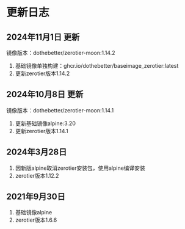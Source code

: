 # 更新日志

## 2024年11月1日 更新
镜像版本：dothebetter/zerotier-moon:1.14.2
1. 基础镜像单独构建：ghcr.io/dothebetter/baseimage_zerotier:latest
2. 更新zerotier版本1.14.2

## 2024年10月8日 更新
镜像版本：dothebetter/zerotier-moon:1.14.1
1. 更新基础镜像alpine:3.20
2. 更新zerotier版本1.14.1

## 2024年3月28日
1. 因新版alpine取消zerotier安装包，使用alpine编译安装
2. zerotier版本1.12.2

## 2021年9月30日
1. 基础镜像alpine
2. zerotier版本1.6.6